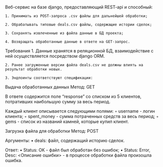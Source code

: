 Веб-сервис на базе django, предоставляющий REST-api и способный:

    1. Принимать из POST-запроса .csv файлы для дальнейшей обработки;

    2. Обрабатывать типовые deals.csv файлы, содержащие истории сделок;

    3. Сохранять извлеченные из файла данные в БД проекта;

    4. Возвращать обработанные данные в ответе на GET-запрос.

Требования
    1. Данные хранятся в реляционной БД, взаимодействие с ней осуществляется посредством django ORM.

    2. Ранее загруженные версии файла deals.csv не должны влиять на результат обработки новых.

    3. Эндпоинты соответствуют спецификации:

Выдача обработанных данных
Метод: GET

В ответе содержится поле “response” со списком из 5 клиентов, потративших наибольшую сумму за весь период.

Каждый клиент описывается следующими полями:
◦ username - логин клиента;
◦ spent_money - сумма потраченных средств за весь период;
◦ gems - список из названий камней, которые купил клиент.


Загрузка файла для обработки
Метод: POST

Аргументы:
                • deals: файл, содержащий историю сделок.

Ответ:
                • Status: OK - файл был обработан без ошибок;
                • Status: Error, Desc: <Описание ошибки> - в процессе обработки файла произошла ошибка.
